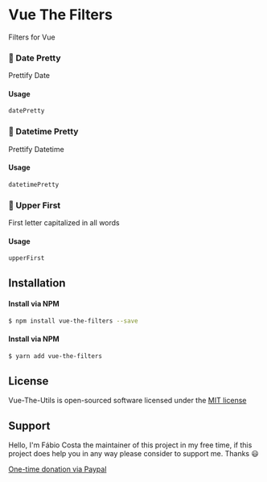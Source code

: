 # Vue The Filters
Filters for Vue

### :bookmark: Date Pretty
Prettify Date

#### Usage
```js
datePretty
```

### :bookmark: Datetime Pretty
Prettify Datetime

#### Usage
```js
datetimePretty
```

### :bookmark: Upper First
First letter capitalized in all words

#### Usage
```js
upperFirst
```

## Installation

#### Install via NPM
```sh
$ npm install vue-the-filters --save
```

#### Install via NPM
```sh
$ yarn add vue-the-filters
```

## License
Vue-The-Utils is open-sourced software licensed under the [MIT license](http://opensource.org/licenses/MIT)

## Support
Hello, I'm Fábio Costa the maintainer of this project in my free time, if this project does help you in any way please consider to support me. Thanks :smiley:

[One-time donation via Paypal](https://www.paypal.com/donate?hosted_button_id=LNB6FSZRGZAFW)
